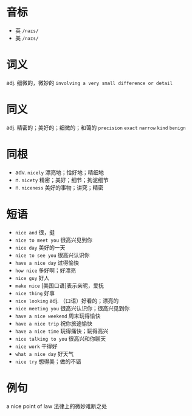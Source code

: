# 音标

- 英 `/naɪs/`
- 美 `/naɪs/`

# 词义

adj. 细微的，微妙的
`involving a very small difference or detail`

# 同义

adj. 精密的；美好的；细微的；和蔼的
`precision` `exact` `narrow` `kind` `benign`

# 同根

- adv. `nicely` 漂亮地；恰好地；精细地
- n. `nicety` 精密；美好；细节；拘泥细节
- n. `niceness` 美好的事物；讲究；精密

# 短语

- `nice and` 很，挺
- `nice to meet you` 很高兴见到你
- `nice day` 美好的一天
- `nice to see you` 很高兴认识你
- `have a nice day` 过得愉快
- `how nice` 多好啊；好漂亮
- `nice guy` 好人
- `make nice` [美国口语]表示亲昵，爱抚
- `nice thing` 好事
- `nice looking` adj. （口语）好看的；漂亮的
- `nice meeting you` 很高兴认识你；很高兴见到你
- `have a nice weekend` 周末玩得愉快
- `have a nice trip` 祝你旅途愉快
- `have a nice time` 玩得痛快；玩得高兴
- `nice talking to you` 很高兴和你聊天
- `nice work` 干得好
- `what a nice day` 好天气
- `nice try` 想得美；做的不错

# 例句

a nice point of law
法律上的微妙难断之处


